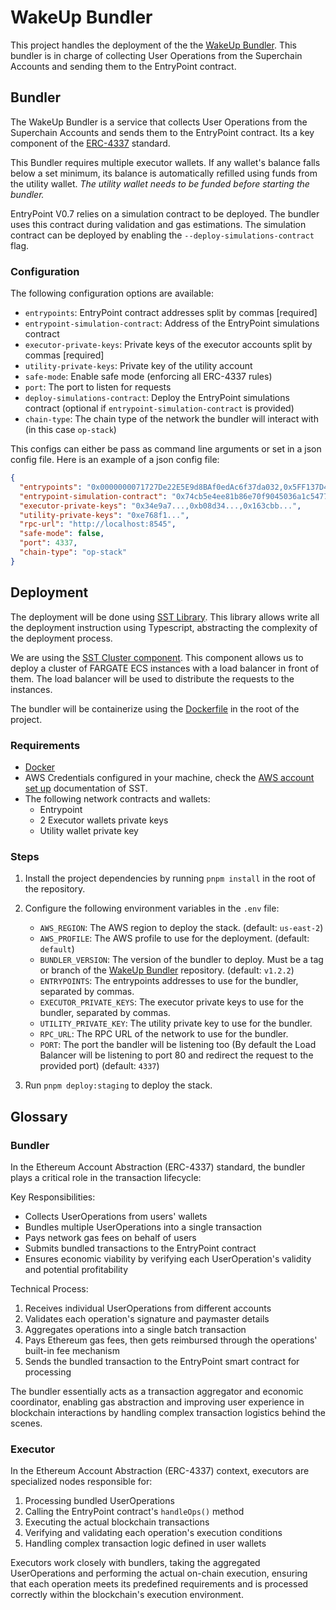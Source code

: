# WakeUp Bundler

This project handles the deployment of the the [WakeUp Bundler](https://github.com/wakeuplabs-io/pimlico-alto-smart-account-bundler). This bundler is in charge of collecting User Operations from the Superchain Accounts and sending them to the EntryPoint contract.

## Bundler

The WakeUp Bundler is a service that collects User Operations from the Superchain Accounts and sends them to the EntryPoint contract. Its a key component of the [ERC-4337](https://eips.ethereum.org/EIPS/eip-4337) standard.

This Bundler requires multiple executor wallets. If any wallet's balance falls below a set minimum, its balance is automatically refilled using funds from the utility wallet. *The utility wallet needs to be funded before starting the bundler.*

EntryPoint V0.7 relies on a simulation contract to be deployed. The bundler uses this contract during validation and gas estimations. The simulation contract can be deployed by enabling the `--deploy-simulations-contract` flag.


### Configuration

The following configuration options are available:

- `entrypoints`: EntryPoint contract addresses split by commas [required]
- `entrypoint-simulation-contract`: Address of the EntryPoint simulations contract
- `executor-private-keys`: Private keys of the executor accounts split by commas [required]
- `utility-private-keys`: Private key of the utility account
- `safe-mode`: Enable safe mode (enforcing all ERC-4337 rules)
- `port`: The port to listen for requests
- `deploy-simulations-contract`: Deploy the EntryPoint simulations contract (optional if `entrypoint-simulation-contract` is provided)
- `chain-type`: The chain type of the network the bundler will interact with (in this case `op-stack`)


This configs can either be pass as command line arguments or set in a json config file. Here is an example of a json config file:
```json
{
  "entrypoints": "0x0000000071727De22E5E9d8BAf0edAc6f37da032,0x5FF137D4b0FDCD49DcA30c7CF57E578a026d2789",
  "entrypoint-simulation-contract": "0x74cb5e4ee81b86e70f9045036a1c5477de69ee87",
  "executor-private-keys": "0x34e9a7...,0xb08d34...,0x163cbb...",
  "utility-private-keys": "0xe768f1...",
  "rpc-url": "http://localhost:8545",
  "safe-mode": false,
  "port": 4337,
  "chain-type": "op-stack"
}
```

## Deployment

The deployment will be done using [SST Library](https://sst.dev/). This library allows write all the deployment instruction using Typescript, abstracting the complexity of the deployment process.

We are using the [SST Cluster component](https://sst.dev/docs/component/aws/cluster). This component allows us to deploy a cluster of FARGATE ECS instances with a load balancer in front of them. The load balancer will be used to distribute the requests to the instances.

The bundler will be containerize using the [Dockerfile](./Dockerfile) in the root of the project.

### Requirements

- [Docker](https://www.docker.com/)
- AWS Credentials configured in your machine, check the [AWS account set up](https://sst.dev/docs/aws-accounts) documentation of SST.
- The following network contracts and wallets:
  - Entrypoint
  - 2 Executor wallets private keys
  - Utility wallet private key

### Steps

1. Install the project dependencies by running `pnpm install` in the root of the repository.
2. Configure the following environment variables in the `.env` file:
    - `AWS_REGION`: The AWS region to deploy the stack. (default: `us-east-2`)
    - `AWS_PROFILE`: The AWS profile to use for the deployment. (default: `default`)
    - `BUNDLER_VERSION`: The version of the bundler to deploy. Must be a tag or branch of the [WakeUp Bundler](https://github.com/wakeuplabs-io/pimlico-alto-smart-account-bundler) repository. (default: `v1.2.2`)
    - `ENTRYPOINTS`: The entrypoints addresses to use for the bundler, separated by commas.
    - `EXECUTOR_PRIVATE_KEYS`: The executor private keys to use for the bundler, separated by commas.
    - `UTILITY_PRIVATE_KEY`: The utility private key to use for the bundler.
    - `RPC_URL`: The RPC URL of the network to use for the bundler.
    - `PORT`: The port the bandler will be listening too (By default the Load Balancer will be listening to port 80 and redirect the request to the provided port) (default: `4337`)

3. Run `pnpm deploy:staging` to deploy the stack.

## Glossary

### Bundler

In the Ethereum Account Abstraction (ERC-4337) standard, the bundler plays a critical role in the transaction lifecycle:

Key Responsibilities:

- Collects UserOperations from users' wallets
- Bundles multiple UserOperations into a single transaction
- Pays network gas fees on behalf of users
- Submits bundled transactions to the EntryPoint contract
- Ensures economic viability by verifying each UserOperation's validity and potential profitability

Technical Process:

1. Receives individual UserOperations from different accounts
2. Validates each operation's signature and paymaster details
3. Aggregates operations into a single batch transaction
4. Pays Ethereum gas fees, then gets reimbursed through the operations' built-in fee mechanism
5. Sends the bundled transaction to the EntryPoint smart contract for processing

The bundler essentially acts as a transaction aggregator and economic coordinator, enabling gas abstraction and improving user experience in blockchain interactions by handling complex transaction logistics behind the scenes.

### Executor

In the Ethereum Account Abstraction (ERC-4337) context, executors are specialized nodes responsible for:

1. Processing bundled UserOperations
2. Calling the EntryPoint contract's `handleOps()` method
3. Executing the actual blockchain transactions
4. Verifying and validating each operation's execution conditions
5. Handling complex transaction logic defined in user wallets

Executors work closely with bundlers, taking the aggregated UserOperations and performing the actual on-chain execution, ensuring that each operation meets its predefined requirements and is processed correctly within the blockchain's execution environment.
